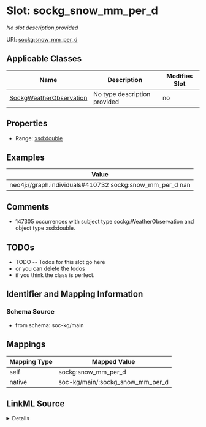 

# Slot: sockg_snow_mm_per_d


_No slot description provided_





URI: [sockg:snow_mm_per_d](http://www.semanticweb.org/sockg/ontologies/2024/0/soil-carbon-ontology/snow_mm_per_d)



<!-- no inheritance hierarchy -->





## Applicable Classes

| Name | Description | Modifies Slot |
| --- | --- | --- |
| [SockgWeatherObservation](../classes/SockgWeatherObservation.md) | No type description provided |  no  |







## Properties

* Range: [xsd:double](http://www.w3.org/2001/XMLSchema#double)






## Examples

| Value |
| --- |
| neo4j://graph.individuals#410732 sockg:snow_mm_per_d nan |

## Comments

* 147305 occurrences with subject type sockg:WeatherObservation and object type xsd:double.

## TODOs

* TODO -- Todos for this slot go here
* or you can delete the todos
* if you think the class is perfect.

## Identifier and Mapping Information







### Schema Source


* from schema: soc-kg/main




## Mappings

| Mapping Type | Mapped Value |
| ---  | ---  |
| self | sockg:snow_mm_per_d |
| native | soc-kg/main/:sockg_snow_mm_per_d |




## LinkML Source

<details>
```yaml
name: sockg_snow_mm_per_d
description: No slot description provided
todos:
- TODO -- Todos for this slot go here
- or you can delete the todos
- if you think the class is perfect.
comments:
- 147305 occurrences with subject type sockg:WeatherObservation and object type xsd:double.
examples:
- value: neo4j://graph.individuals#410732 sockg:snow_mm_per_d nan
from_schema: soc-kg/main
rank: 1000
slot_uri: sockg:snow_mm_per_d
alias: sockg_snow_mm_per_d
domain_of:
- sockg_WeatherObservation
range: double

```
</details>